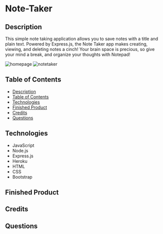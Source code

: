 # Note-Taker

## Description
This simple note taking application allows you to save notes with a title and plain text. Powered by Express.js, the Note Taker app makes creating, viewing, and deleting notes a cinch! Your brain space is precious, so give your mind a break, and organize your thoughts with Notepad!

![homepage](https://user-images.githubusercontent.com/70370805/102425432-244a8180-3fc2-11eb-957b-e9acf9da2c3c.jpg)
![notetaker](https://user-images.githubusercontent.com/70370805/102425723-c10d1f00-3fc2-11eb-9172-e6c7447c81c4.jpg)

## Table of Contents
  - [Description](#description)
  - [Table of Contents](#table-of-contents)
  - [Technologies](#technologies)
  - [Finished Product](#finished-product)
  - [Credits](#credits)
  - [Questions](#questions)

## Technologies
* JavaScript
* Node.js
* Express.js
* Heroku
* HTML
* CSS
* Bootstrap

## Finished Product





## Credits

## Questions